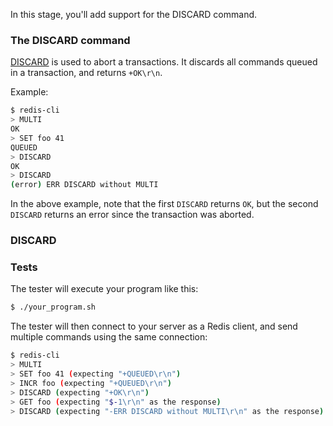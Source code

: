 In this stage, you'll add support for the DISCARD command.

### The DISCARD command

[DISCARD](https://redis.io/docs/latest/commands/discard/) is used to abort a transactions. It discards all commands queued in a transaction,
and returns `+OK\r\n`.

Example:

```bash
$ redis-cli
> MULTI
OK
> SET foo 41
QUEUED
> DISCARD
OK
> DISCARD
(error) ERR DISCARD without MULTI
```

In the above example, note that the first `DISCARD` returns `OK`, but the second `DISCARD` returns an error since the transaction was aborted.

### DISCARD

### Tests

The tester will execute your program like this:

```bash
$ ./your_program.sh
```

The tester will then connect to your server as a Redis client, and send multiple commands using the same connection:

```bash
$ redis-cli
> MULTI
> SET foo 41 (expecting "+QUEUED\r\n")
> INCR foo (expecting "+QUEUED\r\n")
> DISCARD (expecting "+OK\r\n")
> GET foo (expecting "$-1\r\n" as the response)
> DISCARD (expecting "-ERR DISCARD without MULTI\r\n" as the response)
```
